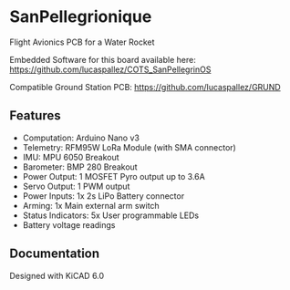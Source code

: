 # SanPellegrionique
Flight Avionics PCB for a Water Rocket


Embedded Software for this board available here: https://github.com/lucaspallez/COTS_SanPellegrinOS

Compatible Ground Station PCB: https://github.com/lucaspallez/GRUND

## Features
- Computation: Arduino Nano v3
- Telemetry: RFM95W LoRa Module (with SMA connector)
- IMU: MPU 6050 Breakout
- Barometer: BMP 280 Breakout
- Power Output: 1 MOSFET Pyro output up to 3.6A
- Servo Output: 1 PWM output
- Power Inputs: 1x 2s LiPo Battery connector
- Arming: 1x Main external arm switch
- Status Indicators: 5x User programmable LEDs
- Battery voltage readings

## Documentation

Designed with KiCAD 6.0
